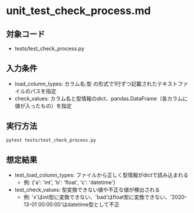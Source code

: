# unit_test_check_process.md

## 対象コード
- tests/test_check_process.py

## 入力条件
- load_column_types: カラム名:型 の形式で1行ずつ記載されたテキストファイルのパスを指定
- check_values: カラム名と型情報のdict、pandas.DataFrame（各カラムに値が入ったもの）を指定

## 実行方法
```bash
pytest tests/test_check_process.py
```

## 想定結果
- test_load_column_types: ファイルから正しく型情報がdictで読み込まれる
  - 例: {'a': 'int', 'b': 'float', 'c': 'datetime'}
- test_check_values: 型変換できない値や不正な値が検出される
  - 例: 'x'はint型に変換できない、'bad'はfloat型に変換できない、'2020-13-01 00:00:00'はdatetime型として不正
